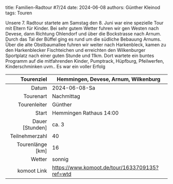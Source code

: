 title: Familien-Radtour #7/24
date: 2024-06-08 
authors: Günther Kleinod 
tags: Touren 

Unsere 7. Radtour startete am Samstag den 8. Juni war eine spezielle Tour mit Eltern für Kinder. Bei sehr gutem Wetter fuhren wir gen Westen nach Devese, dann Richtung Ohlendorf und über die Bockstrasse nach Arnum. Durch das Tal der Büffel ging es rund um die südliche Bebauung Arnums. Über die alte Obstbaumallee fuhren wir weiter nach Harkenbleck, kamen zu den Harkenblecker Fischteichen und erreichten den Wilkenburger Sportplatz nach einer guten Stunde und 11km. Dort wartete ein buntes Programm auf die mitfahrenden Kinder, Pumptrack, Hüpfburg, Pfeilwerfen, Kinderschminken uvm.. Es war ein voller Erfolg

Tourenziel       | Hemmingen, Devese, Arnum, Wilkenburg
---------------: | ----------------------- 
Datum            | 2024-06-08-Sa
Tourenart        | Nachmittag
Tourenleiter     | Günther
Start            | Hemmingen Rathaus 14:00
Dauer [Stunden]  | ca. 3
Teilnehmerzahl   | 40
Tourenlänge [km] | 16
Wetter           | sonnig
komoot Link      | <https://www.komoot.de/tour/1633709135?ref=wtd>
